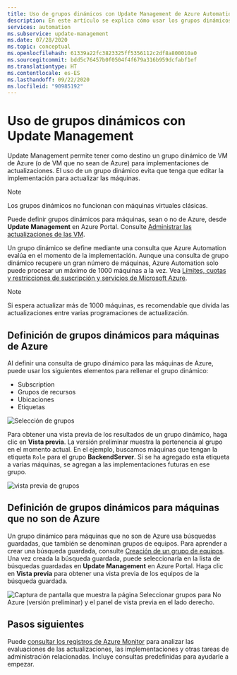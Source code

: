 ```yaml
---
title: Uso de grupos dinámicos con Update Management de Azure Automation
description: En este artículo se explica cómo usar los grupos dinámicos con Update Management de Azure Automation.
services: automation
ms.subservice: update-management
ms.date: 07/28/2020
ms.topic: conceptual
ms.openlocfilehash: 61339a22fc3823325ff5356112c2df8a800010a0
ms.sourcegitcommit: bdd5c76457b0f0504f4f679a316b959dcfabf1ef
ms.translationtype: HT
ms.contentlocale: es-ES
ms.lasthandoff: 09/22/2020
ms.locfileid: "90985192"
---
```

# <a name="use-dynamic-groups-with-update-management"></a>Uso de grupos dinámicos con Update Management

Update Management permite tener como destino un grupo dinámico de VM de Azure (o de VM que no sean de Azure) para implementaciones de actualizaciones. El uso de un grupo dinámico evita que tenga que editar la implementación para actualizar las máquinas.

> [!NOTE]
> Los grupos dinámicos no funcionan con máquinas virtuales clásicas.

Puede definir grupos dinámicos para máquinas, sean o no de Azure, desde **Update Management** en Azure Portal. Consulte [Administrar las actualizaciones de las VM](update-mgmt-manage-updates-for-vm.md).

Un grupo dinámico se define mediante una consulta que Azure Automation evalúa en el momento de la implementación. Aunque una consulta de grupo dinámico recupere un gran número de máquinas, Azure Automation solo puede procesar un máximo de 1000 máquinas a la vez. Vea [Límites, cuotas y restricciones de suscripción y servicios de Microsoft Azure](../../azure-resource-manager/management/azure-subscription-service-limits.md#update-management).

> [!NOTE]
> Si espera actualizar más de 1000 máquinas, es recomendable que divida las actualizaciones entre varias programaciones de actualización. 

## <a name="define-dynamic-groups-for-azure-machines"></a>Definición de grupos dinámicos para máquinas de Azure

Al definir una consulta de grupo dinámico para las máquinas de Azure, puede usar los siguientes elementos para rellenar el grupo dinámico:

* Subscription
* Grupos de recursos
* Ubicaciones
* Etiquetas

![Selección de grupos](./media/update-mgmt-groups/select-groups.png)

Para obtener una vista previa de los resultados de un grupo dinámico, haga clic en **Vista previa**. La versión preliminar muestra la pertenencia al grupo en el momento actual. En el ejemplo, buscamos máquinas que tengan la etiqueta `Role` para el grupo **BackendServer**. Si se ha agregado esta etiqueta a varias máquinas, se agregan a las implementaciones futuras en ese grupo.

![vista previa de grupos](./media/update-mgmt-groups/preview-groups.png)

## <a name="define-dynamic-groups-for-non-azure-machines"></a>Definición de grupos dinámicos para máquinas que no son de Azure

Un grupo dinámico para máquinas que no son de Azure usa búsquedas guardadas, que también se denominan grupos de equipos. Para aprender a crear una búsqueda guardada, consulte [Creación de un grupo de equipos](../../azure-monitor/platform/computer-groups.md#creating-a-computer-group). Una vez creada la búsqueda guardada, puede seleccionarla en la lista de búsquedas guardadas en **Update Management** en Azure Portal. Haga clic en **Vista previa** para obtener una vista previa de los equipos de la búsqueda guardada.

![Captura de pantalla que muestra la página Seleccionar grupos para No Azure (versión preliminar) y el panel de vista previa en el lado derecho.](./media/update-mgmt-groups/select-groups-2.png)

## <a name="next-steps"></a>Pasos siguientes

Puede [consultar los registros de Azure Monitor](update-mgmt-query-logs.md) para analizar las evaluaciones de las actualizaciones, las implementaciones y otras tareas de administración relacionadas. Incluye consultas predefinidas para ayudarle a empezar.
